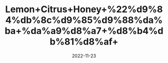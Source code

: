---
title: 'Lemon+Citrus+Honey+%22%d9%84%db%8c%d9%85%d9%88%da%ba+%da%a9%d8%a7+%d8%b4%db%81%d8%af+'
date: '2022-11-23' 
metatag: '' 
inventory: '0' 
draft: false 
# meta description 
shortDescripton: ''
description: 'Honey+%d8%b4%db%81%d8%af'
longdescription: ''
tags: ''
brand: ''
subCategory: ''
unit: '250 gm-Pk'
sellCount: '0'
featured: True
# product Price
price: '500.0'
# Product Short Description
shortDescription: ''
productID: '3E07A5D2-2658-ED11-996B-005056B3A416'
type: 'products'
category: 'Honey+%d8%b4%db%81%d8%af' 
thumnailproduct: 'https://eraconnect.blob.core.windows.net/product-images/aminsaddiquidawakhana/c56715cd-bf36-4233-9548-73358d5d514e.webp' 
images:
  - image: 'https://eraconnect.blob.core.windows.net/product-images/aminsaddiquidawakhana/c56715cd-bf36-4233-9548-73358d5d514e.webp'  
Variants:
---